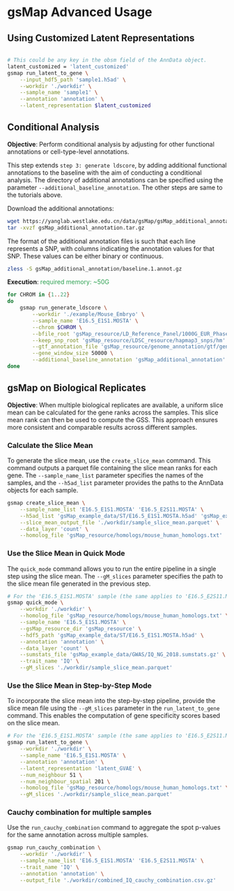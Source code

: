 # gsMap Advanced Usage

## Using Customized Latent Representations

```bash

# This could be any key in the obsm field of the AnnData object.
latent_customized = 'latent_customized'
gsmap run_latent_to_gene \
    --input_hdf5_path 'sample1.h5ad' \
    --workdir './workdir' \
    --sample_name 'sample1' \
    --annotation 'annotation' \
    --latent_representation $latent_customized
```

## Conditional Analysis

**Objective**: Perform conditional analysis by adjusting for other functional annotations or cell-type-level annotations.

This step extends `step 3: generate ldscore`, by adding additional functional annotations to the baseline with the aim of conducting a conditional analysis. The directory of additional annotations can be specified using the parameter `--additional_baseline_annotation`. The other steps are same to the tutorials above.

Download the additional annotations:

```bash
wget https://yanglab.westlake.edu.cn/data/gsMap/gsMap_additional_annotation.tar.gz
tar -xvzf gsMap_additional_annotation.tar.gz
```

The format of the additional annotation files is such that each line represents a SNP, with columns indicating the annotation values for that SNP. These values can be either binary or continuous.

```bash
zless -S gsMap_additional_annotation/baseline.1.annot.gz
```

**Execution**: <span style="color:#31a354"> required memory: ~50G </span>

```bash
for CHROM in {1..22}
do
    gsmap run_generate_ldscore \
        --workdir './example/Mouse_Embryo' \
        --sample_name 'E16.5_E1S1.MOSTA' \
        --chrom $CHROM \
        --bfile_root 'gsMap_resource/LD_Reference_Panel/1000G_EUR_Phase3_plink/1000G.EUR.QC' \
        --keep_snp_root 'gsMap_resource/LDSC_resource/hapmap3_snps/hm' \
        --gtf_annotation_file 'gsMap_resource/genome_annotation/gtf/gencode.v39lift37.annotation.gtf' \
        --gene_window_size 50000 \
        --additional_baseline_annotation 'gsMap_additional_annotation'
done
```

## gsMap on Biological Replicates

**Objective**: When multiple biological replicates are available, a uniform slice mean can be calculated for the gene ranks across the samples. This slice mean rank can then be used to compute the GSS. This approach ensures more consistent and comparable results across different samples.

### Calculate the Slice Mean

To generate the slice mean, use the `create_slice_mean` command. This command outputs a parquet file containing the slice mean ranks for each gene. The `--sample_name_list` parameter specifies the names of the samples, and the `--h5ad_list` parameter provides the paths to the AnnData objects for each sample.

```bash
gsmap create_slice_mean \
    --sample_name_list 'E16.5_E1S1.MOSTA' 'E16.5_E2S11.MOSTA' \
    --h5ad_list 'gsMap_example_data/ST/E16.5_E1S1.MOSTA.h5ad' 'gsMap_example_data/ST/E16.5_E2S11.MOSTA.h5ad' \
    --slice_mean_output_file './workdir/sample_slice_mean.parquet' \
    --data_layer 'count' \
    --homolog_file 'gsMap_resource/homologs/mouse_human_homologs.txt'
```

### Use the Slice Mean in Quick Mode

The `quick_mode` command allows you to run the entire pipeline in a single step using the slice mean. The `--gM_slices` parameter specifies the path to the slice mean file generated in the previous step.

```bash
# For the 'E16.5_E1S1.MOSTA' sample (the same applies to 'E16.5_E2S11.MOSTA')
gsmap quick_mode \
    --workdir './workdir' \
    --homolog_file 'gsMap_resource/homologs/mouse_human_homologs.txt' \
    --sample_name 'E16.5_E1S1.MOSTA' \
    --gsMap_resource_dir 'gsMap_resource' \
    --hdf5_path 'gsMap_example_data/ST/E16.5_E1S1.MOSTA.h5ad' \
    --annotation 'annotation' \
    --data_layer 'count' \
    --sumstats_file 'gsMap_example_data/GWAS/IQ_NG_2018.sumstats.gz' \
    --trait_name 'IQ' \
    --gM_slices './workdir/sample_slice_mean.parquet'
```

### Use the Slice Mean in Step-by-Step Mode

To incorporate the slice mean into the step-by-step pipeline, provide the slice mean file using the `--gM_slices` parameter in the `run_latent_to_gene` command. This enables the computation of gene specificity scores based on the slice mean.

```bash
# For the 'E16.5_E1S1.MOSTA' sample (the same applies to 'E16.5_E2S11.MOSTA')
gsmap run_latent_to_gene \
    --workdir './workdir' \
    --sample_name 'E16.5_E1S1.MOSTA' \
    --annotation 'annotation' \
    --latent_representation 'latent_GVAE' \
    --num_neighbour 51 \
    --num_neighbour_spatial 201 \
    --homolog_file 'gsMap_resource/homologs/mouse_human_homologs.txt' \
    --gM_slices './workdir/sample_slice_mean.parquet'
```

### Cauchy combination for multiple samples

Use the `run_cauchy_combination` command to aggregate the spot p-values for the same annotation across multiple samples.

```bash
gsmap run_cauchy_combination \
    --workdir './workdir' \
    --sample_name_list 'E16.5_E1S1.MOSTA' 'E16.5_E2S11.MOSTA' \
    --trait_name 'IQ' \
    --annotation 'annotation' \
    --output_file './workdir/combined_IQ_cauchy_combination.csv.gz'
```
